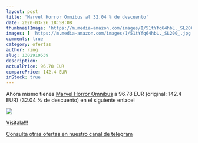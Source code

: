 ```yaml
---
layout: post
title: 'Marvel Horror Omnibus al 32.04 % de descuento'
date: 2020-03-26 18:58:08
thumbnailImage: 'https://m.media-amazon.com/images/I/51tYfq64hbL._SL200_.jpg'
images: [ 'https://m.media-amazon.com/images/I/51tYfq64hbL._SL200_.jpg' ]
comments: true
category: ofertas
author: ring
slug: 1302919539
description:
actualPrice: 96.78 EUR
comparePrice: 142.4 EUR
inStock: true
---
```


Ahora mismo tienes [Marvel Horror Omnibus](https://www.amazon.com/dp/1302919539/?tag=redken08-20) a 96.78 EUR (original: 142.4 EUR) (32.04 %  de descuento) en el siguiente enlace!

[![](https://m.media-amazon.com/images/I/51tYfq64hbL._SL200_.jpg)](https://www.amazon.com/dp/1302919539/?tag=redken08-20)

[Visítala!!!](https://www.amazon.com/dp/1302919539/?tag=redken08-20)

[Consulta otras ofertas en nuestro canal de telegram](https://t.me/s/ofertas25)
